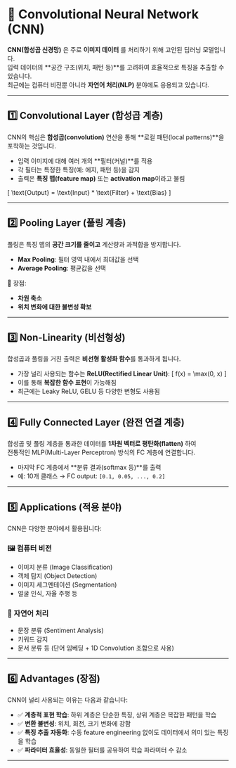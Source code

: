 # 🧠 Convolutional Neural Network (CNN)

**CNN(합성곱 신경망)** 은 주로 **이미지 데이터** 를 처리하기 위해 고안된 딥러닝 모델입니다.  
입력 데이터의 **공간 구조(위치, 패턴 등)**를 고려하여 효율적으로 특징을 추출할 수 있습니다.  
최근에는 컴퓨터 비전뿐 아니라 **자연어 처리(NLP)** 분야에도 응용되고 있습니다.

---

## 1️⃣ Convolutional Layer (합성곱 계층)

CNN의 핵심은 **합성곱(convolution)** 연산을 통해 **로컬 패턴(local patterns)**을 포착하는 것입니다.

- 입력 이미지에 대해 여러 개의 **필터(커널)**를 적용
- 각 필터는 특정한 특징(예: 에지, 패턴 등)을 감지
- 출력은 **특징 맵(feature map)** 또는 **activation map**이라고 불림

\[
\text{Output} = \text{Input} * \text{Filter} + \text{Bias}
\]

---

## 2️⃣ Pooling Layer (풀링 계층)

풀링은 특징 맵의 **공간 크기를 줄이고** 계산량과 과적합을 방지합니다.

- **Max Pooling**: 필터 영역 내에서 최대값을 선택
- **Average Pooling**: 평균값을 선택

📌 장점:
- **차원 축소**
- **위치 변화에 대한 불변성 확보**

---

## 3️⃣ Non-Linearity (비선형성)

합성곱과 풀링을 거친 출력은 **비선형 활성화 함수**를 통과하게 됩니다.

- 가장 널리 사용되는 함수는 **ReLU(Rectified Linear Unit)**:
  \[
  f(x) = \max(0, x)
  \]
- 이를 통해 **복잡한 함수 표현**이 가능해짐
- 최근에는 Leaky ReLU, GELU 등 다양한 변형도 사용됨

---

## 4️⃣ Fully Connected Layer (완전 연결 계층)

합성곱 및 풀링 계층을 통과한 데이터를 **1차원 벡터로 평탄화(flatten)** 하여  
전통적인 MLP(Multi-Layer Perceptron) 방식의 FC 계층에 연결합니다.

- 마지막 FC 계층에서 **분류 결과(softmax 등)**를 출력
- 예: 10개 클래스 → FC output: `[0.1, 0.05, ..., 0.2]`

---

## 5️⃣ Applications (적용 분야)

CNN은 다양한 분야에서 활용됩니다:

### 🖼️ 컴퓨터 비전
- 이미지 분류 (Image Classification)
- 객체 탐지 (Object Detection)
- 이미지 세그멘테이션 (Segmentation)
- 얼굴 인식, 자율 주행 등

### 🧾 자연어 처리
- 문장 분류 (Sentiment Analysis)
- 키워드 감지
- 문서 분류 등 (단어 임베딩 + 1D Convolution 조합으로 사용)

---

## 6️⃣ Advantages (장점)

CNN이 널리 사용되는 이유는 다음과 같습니다:

- ✅ **계층적 표현 학습**: 하위 계층은 단순한 특징, 상위 계층은 복잡한 패턴을 학습
- ✅ **변환 불변성**: 위치, 회전, 크기 변화에 강함
- ✅ **특징 추출 자동화**: 수동 feature engineering 없이도 데이터에서 의미 있는 특징을 학습
- ✅ **파라미터 효율성**: 동일한 필터를 공유하여 학습 파라미터 수 감소

---
